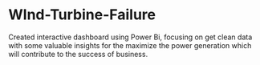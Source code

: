 # WInd-Turbine-Failure
Created interactive dashboard using Power Bi, focusing on get clean data with some valuable insights for the maximize the power generation which will contribute to the success of business.
